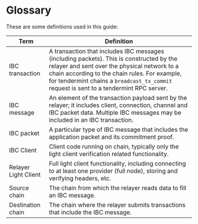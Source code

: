 # Glossary

These are some definitions used in this guide:

| Term                 | Definition                                                                                                                                                                                                                                                                          |
| -------------------- | ----------------------------------------------------------------------------------------------------------------------------------------------------------------------------------------------------------------------------------------------------------------------------------- |
| IBC transaction      | A transaction that includes IBC messages (including packets). This is constructed by the relayer and sent over the physical network to a chain according to the chain rules. For example, for tendermint chains a `broadcast_tx_commit` request is sent to a tendermint RPC server. |
| IBC message          | An element of the transaction payload sent by the relayer; it includes client, connection, channel and IBC packet data. Multiple IBC messages may be included in an IBC transaction.                                                                                                |
| IBC packet           | A particular type of IBC message that includes the application packet and its commitment proof.                                                                                                                                                                                     |
| IBC Client           | Client code running on chain, typically only the light client verification related functionality.                                                                                                                                                                                   |
| Relayer Light Client | Full light client functionality, including connecting to at least one provider (full node), storing and verifying headers, etc.                                                                                                                                                     |
| Source chain         | The chain from which the relayer reads data to fill an IBC message.                                                                                                                                                                                                                 |
| Destination chain    | The chain where the relayer submits transactions that include the IBC message.                                                                                                                                                                                                      |
